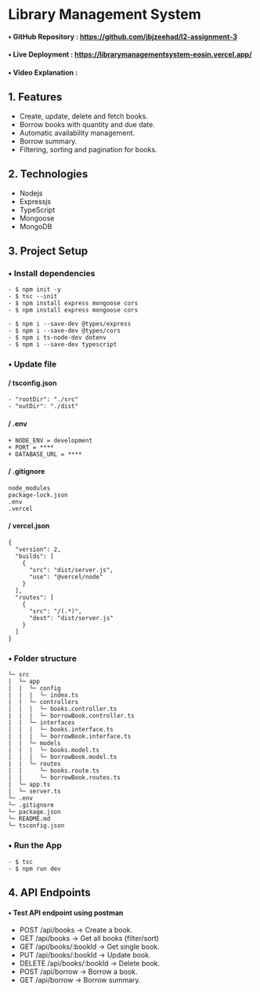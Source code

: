 # Library Management System

#### • GitHub Repository : https://github.com/jbjzeehad/l2-assignment-3

#### • Live Deployment : https://librarymanagementsystem-eosin.vercel.app/

#### • Video Explanation :

## 1. Features

- Create, update, delete and fetch books.
- Borrow books with quantity and due date.
- Automatic availability management.
- Borrow summary.
- Filtering, sorting and pagination for books.

## 2. Technologies

- Nodejs
- Expressjs
- TypeScript
- Mongoose
- MongoDB

## 3. Project Setup

### • Install dependencies

```
- $ npm init -y
- $ tsc --init
- $ npm install express mongoose cors
- $ npm install express mongoose cors
```

```
- $ npm i --save-dev @types/express
- $ npm i --save-dev @types/cors
- $ npm i ts-node-dev dotenv
- $ npm i --save-dev typescript
```

### • Update file

#### / tsconfig.json

```
- "rootDir": "./src"
- "outDir": "./dist"
```

#### / .env

```
+ NODE_ENV = development
+ PORT = ****
+ DATABASE_URL = ****
```

#### / .gitignore

```
node_modules
package-lock.json
.env
.vercel
```

#### / vercel.json

```
{
  "version": 2,
  "builds": [
    {
      "src": "dist/server.js",
      "use": "@vercel/node"
    }
  ],
  "routes": [
    {
      "src": "/(.*)",
      "dest": "dist/server.js"
    }
  ]
}
```

### • Folder structure

```
└─ src
|  └─ app
|  |  └─ config
|  |  |  └─ index.ts
|  |  └─ controllers
|  |  |  └─ books.controller.ts
|  |  |  └─ borrowBook.controller.ts
|  |  └─ interfaces
|  |  |  └─ books.interface.ts
|  |  |  └─ borrowBook.interface.ts
|  |  └─ models
|  |  |  └─ books.model.ts
|  |  |  └─ borrowBook.model.ts
|  |  └─ routes
|  |     └─ books.route.ts
|  |     └─ borrowBook.routes.ts
|  └─ app.ts
|  └─ server.ts
└─ .env
└─ .gitignore
└─ package.json
└─ README.md
└─ tsconfig.json
```

### • Run the App

```
- $ tsc
- $ npm run dev
```

## 4. API Endpoints

#### • Test API endpoint using postman

- POST /api/books → Create a book.
- GET /api/books → Get all books (filter/sort)
- GET /api/books/:bookId → Get single book.
- PUT /api/books/:bookId → Update book.
- DELETE /api/books/:bookId → Delete book.
- POST /api/borrow → Borrow a book.
- GET /api/borrow → Borrow summary.
